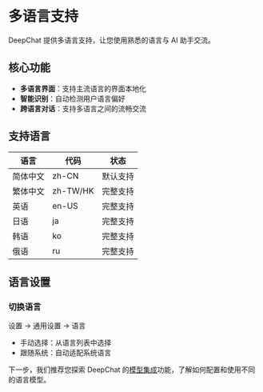 # 多语言支持

DeepChat 提供多语言支持，让您使用熟悉的语言与 AI 助手交流。

## 核心功能

- **多语言界面**：支持主流语言的界面本地化
- **智能识别**：自动检测用户语言偏好
- **跨语言对话**：支持多语言之间的流畅交流

## 支持语言

| 语言 | 代码 | 状态 |
|------|------|------|
| 简体中文 | zh-CN | 默认支持 |
| 繁体中文 | zh-TW/HK | 完整支持 |
| 英语 | en-US | 完整支持 |
| 日语 | ja | 完整支持 |
| 韩语 | ko | 完整支持 |
| 俄语 | ru | 完整支持 |

## 语言设置

### 切换语言
设置 → 通用设置 → 语言
- 手动选择：从语言列表中选择
- 跟随系统：自动适配系统语言

下一步，我们推荐您探索 DeepChat 的[模型集成](../model-integration/)功能，了解如何配置和使用不同的语言模型。 